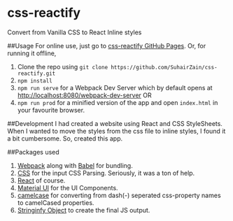 # css-reactify
Convert from Vanilla CSS to React Inline styles

##Usage
For online use, just go to [css-reactify GitHub Pages](http://suhairzain.me/css-reactify). Or, for running it offline,

1. Clone the repo using `git clone https://github.com/SuhairZain/css-reactify.git`
2. `npm install`
3. `npm run serve` for a Webpack Dev Server which by default opens at [http://localhost:8080/webpack-dev-server](http://localhost:8080/webpack-dev-server/) OR
4. `npm run prod` for a minified version of the app and open `index.html` in your favourite browser.

##Development
I had created a website using React and CSS StyleSheets. When I wanted to move the styles from the css file to inline styles, I found it a bit cumbersome. So, created this app.

##Packages used
1. [Webpack](https://webpack.github.io/) along with [Babel](http://babeljs.io/) for bundling.
2. [CSS](https://github.com/reworkcss/css) for the input CSS Parsing. Seriously, it was a ton of help.
3. [React](https://facebook.github.io/react/) of course.
4. [Material UI](http://material-ui.com/) for the UI Components.
5. [camelcase](https://www.npmjs.com/package/camelcase) for converting from dash(-) seperated css-property names to camelCased properties.
6. [Stringinfy Object](https://github.com/yeoman/stringify-object) to create the final JS output.
